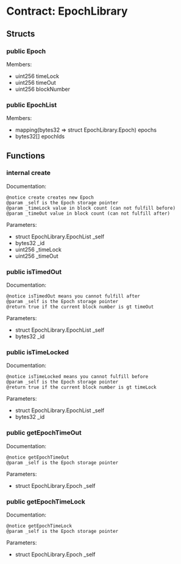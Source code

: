 
# Contract: EpochLibrary


## Structs

### public Epoch
Members:
* uint256 timeLock
* uint256 timeOut
* uint256 blockNumber

### public EpochList
Members:
* mapping(bytes32 => struct EpochLibrary.Epoch) epochs
* bytes32[] epochIds

## Functions

### internal create

Documentation:

```
@notice create creates new Epoch
@param _self is the Epoch storage pointer
@param _timeLock value in block count (can not fulfill before)
@param _timeOut value in block count (can not fulfill after)
```
Parameters:
* struct EpochLibrary.EpochList _self
* bytes32 _id
* uint256 _timeLock
* uint256 _timeOut

### public isTimedOut

Documentation:

```
@notice isTimedOut means you cannot fulfill after
@param _self is the Epoch storage pointer
@return true if the current block number is gt timeOut
```
Parameters:
* struct EpochLibrary.EpochList _self
* bytes32 _id

### public isTimeLocked

Documentation:

```
@notice isTimeLocked means you cannot fulfill before
@param _self is the Epoch storage pointer
@return true if the current block number is gt timeLock
```
Parameters:
* struct EpochLibrary.EpochList _self
* bytes32 _id

### public getEpochTimeOut

Documentation:

```
@notice getEpochTimeOut
@param _self is the Epoch storage pointer
```
Parameters:
* struct EpochLibrary.Epoch _self

### public getEpochTimeLock

Documentation:

```
@notice getEpochTimeLock
@param _self is the Epoch storage pointer
```
Parameters:
* struct EpochLibrary.Epoch _self
